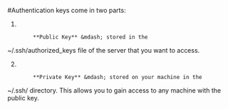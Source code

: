 #Authentication keys come in two parts:

1.

			**Public Key** &mdash; stored in the 
~/.ssh/authorized&#95;keys
 file of the server that you want to access.

2.

			**Private Key** &mdash; stored on your machine in the 
~/.ssh/
 directory. This allows you to gain access to any machine with the public key.


